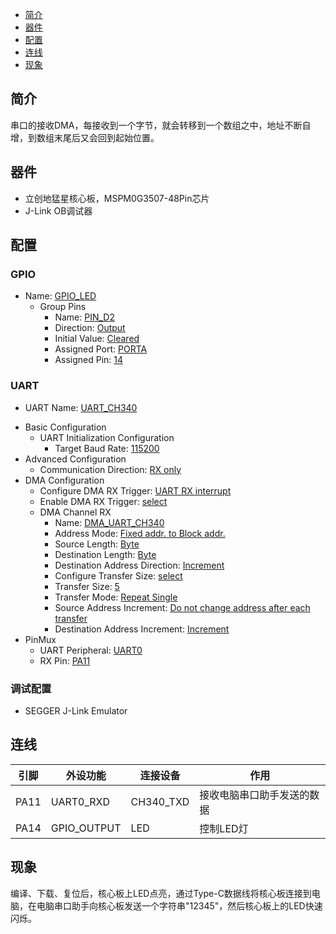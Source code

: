 * [简介](#简介)
* [器件](#器件)
* [配置](#配置)
* [连线](#连线)
* [现象](#现象)

## 简介
串口的接收DMA，每接收到一个字节，就会转移到一个数组之中，地址不断自增，到数组末尾后又会回到起始位置。

## 器件
- 立创地猛星核心板，MSPM0G3507-48Pin芯片
- J-Link OB调试器

## 配置
### GPIO
* Name: <u>GPIO_LED</u>
  - Group Pins
    * Name: <u>PIN_D2</u>
    * Direction: <u>Output</u>
    * Initial Value: <u>Cleared</u>
    * Assigned Port: <u>PORTA</u>
    * Assigned Pin: <u>14</u>
### UART
* UART Name: <u>UART_CH340</u>
- Basic Configuration
  - UART Initialization Configuration
    * Target Baud Rate: <u>115200</u>
- Advanced Configuration
  * Communication Direction: <u>RX only</u>
- DMA Configuration
  * Configure DMA RX Trigger: <u>UART RX interrupt</u>
  * Enable DMA RX Trigger: <u>select</u>
  - DMA Channel RX
    * Name: <u>DMA_UART_CH340</u>
    * Address Mode: <u>Fixed addr. to Block addr.</u>
    * Source Length: <u>Byte</u>
    * Destination Length: <u>Byte</u>
    * Destination Address Direction: <u>Increment</u>
    * Configure Transfer Size: <u>select</u>
    * Transfer Size: <u>5</u>
    * Transfer Mode: <u>Repeat Single</u>
    * Source Address Increment: <u>Do not change address after each transfer</u>
    * Destination Address Increment: <u>Increment</u>
- PinMux
  * UART Peripheral: <u>UART0</u>
  * RX Pin: <u>PA11</u>
### 调试配置
- SEGGER J-Link Emulator

## 连线

| 引脚 | 外设功能 | 连接设备 | 作用 |
| ---- | --- | --- | --- |
| PA11  | UART0_RXD | CH340_TXD | 接收电脑串口助手发送的数据 |
| PA14  | GPIO_OUTPUT | LED | 控制LED灯 |

## 现象
编译、下载、复位后，核心板上LED点亮，通过Type-C数据线将核心板连接到电脑，在电脑串口助手向核心板发送一个字符串"12345"，然后核心板上的LED快速闪烁。